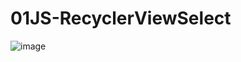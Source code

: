 # 01JS-RecyclerViewSelect
![image](https://github.com/wiseearl/01SS-RecyclerViewSelect/blob/master/261.jpg)
